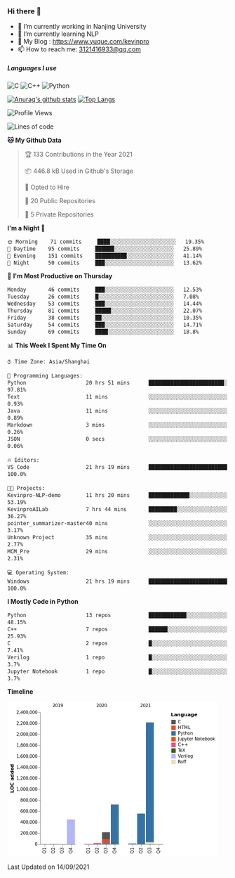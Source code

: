 ### Hi there 👋

- 🔭 I’m currently working in Nanjing University
- 🌱 I’m currently learning NLP
- 👯 My Blog : https://www.yuque.com/kevinpro
- 📫 How to reach me: 3121416933@qq.com

##### Languages I use
![C](https://img.shields.io/badge/-C-000000?style=flat&logo=c)
![C++](https://img.shields.io/badge/-C++-000000?style=flat&logo=c%2B%2B)
![Python](https://img.shields.io/badge/-Python-000000?style=flat&logo=python)

[![Anurag's github stats](https://github-readme-stats.vercel.app/api?username=Ricardokevins)](https://github.com/anuraghazra/github-readme-stats)
[![Top Langs](https://github-readme-stats.vercel.app/api/top-langs/?username=Ricardokevins)](https://github.com/anuraghazra/github-readme-stats)

<!--START_SECTION:waka-->
![Profile Views](http://img.shields.io/badge/Profile%20Views-1-blue)

![Lines of code](https://img.shields.io/badge/From%20Hello%20World%20I%27ve%20Written-4.2%20million%20lines%20of%20code-blue)

**🐱 My Github Data** 

> 🏆 133 Contributions in the Year 2021
 > 
> 📦 446.8 kB Used in Github's Storage 
 > 
> 💼 Opted to Hire
 > 
> 📜 20 Public Repositories 
 > 
> 🔑 5 Private Repositories  
 > 
**I'm a Night 🦉** 

```text
🌞 Morning    71 commits     ████░░░░░░░░░░░░░░░░░░░░░   19.35% 
🌆 Daytime    95 commits     ██████░░░░░░░░░░░░░░░░░░░   25.89% 
🌃 Evening    151 commits    ██████████░░░░░░░░░░░░░░░   41.14% 
🌙 Night      50 commits     ███░░░░░░░░░░░░░░░░░░░░░░   13.62%

```
📅 **I'm Most Productive on Thursday** 

```text
Monday       46 commits     ███░░░░░░░░░░░░░░░░░░░░░░   12.53% 
Tuesday      26 commits     █░░░░░░░░░░░░░░░░░░░░░░░░   7.08% 
Wednesday    53 commits     ███░░░░░░░░░░░░░░░░░░░░░░   14.44% 
Thursday     81 commits     █████░░░░░░░░░░░░░░░░░░░░   22.07% 
Friday       38 commits     ██░░░░░░░░░░░░░░░░░░░░░░░   10.35% 
Saturday     54 commits     ███░░░░░░░░░░░░░░░░░░░░░░   14.71% 
Sunday       69 commits     ████░░░░░░░░░░░░░░░░░░░░░   18.8%

```


📊 **This Week I Spent My Time On** 

```text
⌚︎ Time Zone: Asia/Shanghai

💬 Programming Languages: 
Python                   20 hrs 51 mins      ████████████████████████░   97.81% 
Text                     11 mins             ░░░░░░░░░░░░░░░░░░░░░░░░░   0.93% 
Java                     11 mins             ░░░░░░░░░░░░░░░░░░░░░░░░░   0.89% 
Markdown                 3 mins              ░░░░░░░░░░░░░░░░░░░░░░░░░   0.26% 
JSON                     0 secs              ░░░░░░░░░░░░░░░░░░░░░░░░░   0.06%

🔥 Editors: 
VS Code                  21 hrs 19 mins      █████████████████████████   100.0%

🐱‍💻 Projects: 
Kevinpro-NLP-demo        11 hrs 20 mins      █████████████░░░░░░░░░░░░   53.19% 
KevinproAILab            7 hrs 44 mins       █████████░░░░░░░░░░░░░░░░   36.27% 
pointer_summarizer-master40 mins             ░░░░░░░░░░░░░░░░░░░░░░░░░   3.17% 
Unknown Project          35 mins             ░░░░░░░░░░░░░░░░░░░░░░░░░   2.77% 
MCM_Pre                  29 mins             ░░░░░░░░░░░░░░░░░░░░░░░░░   2.31%

💻 Operating System: 
Windows                  21 hrs 19 mins      █████████████████████████   100.0%

```

**I Mostly Code in Python** 

```text
Python                   13 repos            ████████████░░░░░░░░░░░░░   48.15% 
C++                      7 repos             ██████░░░░░░░░░░░░░░░░░░░   25.93% 
C                        2 repos             █░░░░░░░░░░░░░░░░░░░░░░░░   7.41% 
Verilog                  1 repo              █░░░░░░░░░░░░░░░░░░░░░░░░   3.7% 
Jupyter Notebook         1 repo              █░░░░░░░░░░░░░░░░░░░░░░░░   3.7%

```


**Timeline**

![Chart not found](https://raw.githubusercontent.com/Ricardokevins/Ricardokevins/master/charts/bar_graph.png) 


 Last Updated on 14/09/2021
<!--END_SECTION:waka-->
